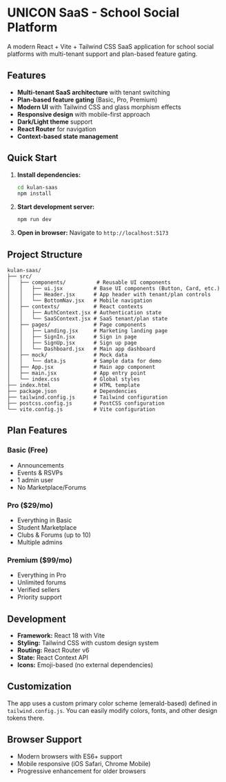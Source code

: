 # UNICON SaaS - School Social Platform

A modern React + Vite + Tailwind CSS SaaS application for school social platforms with multi-tenant support and plan-based feature gating.

## Features

- **Multi-tenant SaaS architecture** with tenant switching
- **Plan-based feature gating** (Basic, Pro, Premium)
- **Modern UI** with Tailwind CSS and glass morphism effects
- **Responsive design** with mobile-first approach
- **Dark/Light theme** support
- **React Router** for navigation
- **Context-based state management**

## Quick Start

1. **Install dependencies:**
   ```bash
   cd kulan-saas
   npm install
   ```

2. **Start development server:**
   ```bash
   npm run dev
   ```

3. **Open in browser:**
   Navigate to `http://localhost:5173`

## Project Structure

```
kulan-saas/
├── src/
│   ├── components/          # Reusable UI components
│   │   ├── ui.jsx          # Base UI components (Button, Card, etc.)
│   │   ├── Header.jsx      # App header with tenant/plan controls
│   │   └── BottomNav.jsx   # Mobile navigation
│   ├── contexts/           # React contexts
│   │   ├── AuthContext.jsx # Authentication state
│   │   └── SaaSContext.jsx # SaaS tenant/plan state
│   ├── pages/              # Page components
│   │   ├── Landing.jsx     # Marketing landing page
│   │   ├── SignIn.jsx      # Sign in page
│   │   ├── SignUp.jsx      # Sign up page
│   │   └── Dashboard.jsx   # Main app dashboard
│   ├── mock/               # Mock data
│   │   └── data.js         # Sample data for demo
│   ├── App.jsx             # Main app component
│   ├── main.jsx            # App entry point
│   └── index.css           # Global styles
├── index.html              # HTML template
├── package.json            # Dependencies
├── tailwind.config.js      # Tailwind configuration
├── postcss.config.js       # PostCSS configuration
└── vite.config.js          # Vite configuration
```

## Plan Features

### Basic (Free)
- Announcements
- Events & RSVPs
- 1 admin user
- No Marketplace/Forums

### Pro ($29/mo)
- Everything in Basic
- Student Marketplace
- Clubs & Forums (up to 10)
- Multiple admins

### Premium ($99/mo)
- Everything in Pro
- Unlimited forums
- Verified sellers
- Priority support

## Development

- **Framework:** React 18 with Vite
- **Styling:** Tailwind CSS with custom design system
- **Routing:** React Router v6
- **State:** React Context API
- **Icons:** Emoji-based (no external dependencies)

## Customization

The app uses a custom primary color scheme (emerald-based) defined in `tailwind.config.js`. You can easily modify colors, fonts, and other design tokens there.

## Browser Support

- Modern browsers with ES6+ support
- Mobile responsive (iOS Safari, Chrome Mobile)
- Progressive enhancement for older browsers
